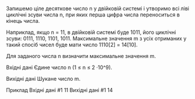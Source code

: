 Запишемо ціле десяткове число n у двійковій системі і утворимо всі ліві циклічні зсуви числа n, при яких перша цифра числа переноситься в кінець числа.

Наприклад, якщо n = 11, в двійковій системі буде 1011, його циклічні зсуви: 0111, 1110, 1101, 1011. Максимальне значення m з усіх отриманих у такий спосіб чисел буде мати число 1110[2] = 14[10].

Для заданого числа n визначити максимальне значення m.

Вхідні дані
Єдине число n (1 ≤ n ≤ 2 ·10^9).

Вихідні дані
Шукане число m.

Приклад
Вхідні дані #1 
11
Вихідні дані #1
14